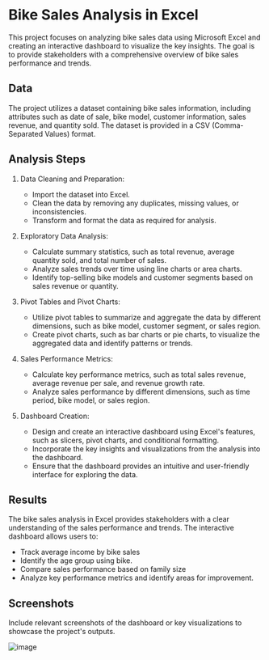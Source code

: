 # Bike Sales Analysis in Excel

This project focuses on analyzing bike sales data using Microsoft Excel and creating an interactive dashboard to visualize the key insights. The goal is to provide stakeholders with a comprehensive overview of bike sales performance and trends.

## Data

The project utilizes a dataset containing bike sales information, including attributes such as date of sale, bike model, customer information, sales revenue, and quantity sold. The dataset is provided in a CSV (Comma-Separated Values) format.

## Analysis Steps

1. Data Cleaning and Preparation:
   - Import the dataset into Excel.
   - Clean the data by removing any duplicates, missing values, or inconsistencies.
   - Transform and format the data as required for analysis.

2. Exploratory Data Analysis:
   - Calculate summary statistics, such as total revenue, average quantity sold, and total number of sales.
   - Analyze sales trends over time using line charts or area charts.
   - Identify top-selling bike models and customer segments based on sales revenue or quantity.

3. Pivot Tables and Pivot Charts:
   - Utilize pivot tables to summarize and aggregate the data by different dimensions, such as bike model, customer segment, or sales region.
   - Create pivot charts, such as bar charts or pie charts, to visualize the aggregated data and identify patterns or trends.

4. Sales Performance Metrics:
   - Calculate key performance metrics, such as total sales revenue, average revenue per sale, and revenue growth rate.
   - Analyze sales performance by different dimensions, such as time period, bike model, or sales region.

5. Dashboard Creation:
   - Design and create an interactive dashboard using Excel's features, such as slicers, pivot charts, and conditional formatting.
   - Incorporate the key insights and visualizations from the analysis into the dashboard.
   - Ensure that the dashboard provides an intuitive and user-friendly interface for exploring the data.

## Results

The bike sales analysis in Excel provides stakeholders with a clear understanding of the sales performance and trends. The interactive dashboard allows users to:

- Track average income by bike sales
- Identify the age group using bike.
- Compare sales performance based on family size
- Analyze key performance metrics and identify areas for improvement.

## Screenshots

Include relevant screenshots of the dashboard or key visualizations to showcase the project's outputs.

![image](https://github.com/rreshma2604/Excel-Projects/assets/5144695/6de342ba-4cf5-490a-8218-bbe6246870c5)
